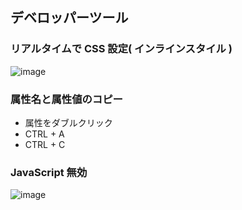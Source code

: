 ## デベロッパーツール

### リアルタイムで CSS 設定( インラインスタイル )
![image](https://user-images.githubusercontent.com/1501327/164596988-0f93b5b2-52ba-4b49-9930-84160c7cfdea.png)

### 属性名と属性値のコピー
- 属性をダブルクリック
- CTRL + A
- CTRL + C


### JavaScript 無効
![image](https://user-images.githubusercontent.com/1501327/164588374-a34773bc-d2dc-4c9a-b50a-443aa3c54785.png)
